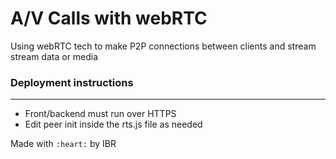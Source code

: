 # A/V Calls with webRTC
Using webRTC tech to make P2P connections between clients and stream stream data or media

### Deployment instructions
---
* Front/backend must run over HTTPS
* Edit peer init inside the rts.js file as needed

Made with `:heart:` by IBR